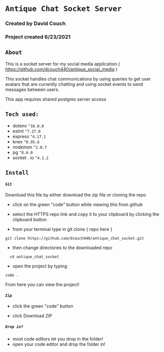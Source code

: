 # `Antique Chat Socket Server`

### Created by David Couch

### Project created 6/23/2021

## `About`

This is a socket server for my social media application ( https://github.com/dcouch440/antique_social_media )

This socket handles chat communications by using queries to get user avatars that are currently chatting and using socket events to send messages between users.
  
This app requires shared postgres server access
  
## `Tech used:`
  - dotenv `^10.0.0`
  - eslint `^7.27.0`
  - express `^4.17.1`
  - knex `^0.95.6`
  - nodemon `^2.0.7`
  - pg `^8.6.0`
  - socket . io `^4.1.2`
  
## `Install`

#### `Git`
Download this file by either download the zip file or cloning the repo

- click on the green "code" button while viewing this from github

- select the HTTPS repo link and copy it to your clipboard by clicking the clipboard button

- from your terminal type in git clone { repo here }

```
git clone https://github.com/dcouch440/antique_chat_socket.git
```

- then change directories to the downloaded repo

```
  cd antique_chat_socket
```

- open the project by typing

```
code .
```
  
From here you can view the project!
  
#### `Zip`
  
- click the green "code" button
  
- click Download ZIP
  
##### `Drop in?`
- most code editors let you drop in the folder!
- open your code editor and drop the folder in!